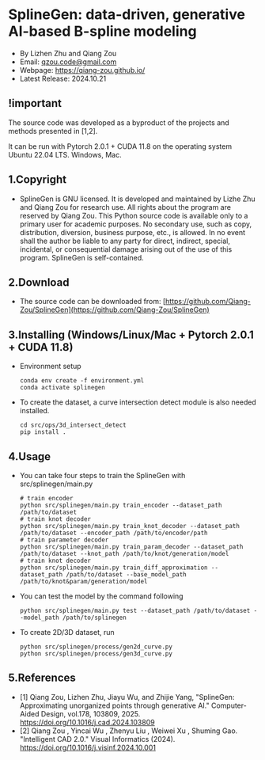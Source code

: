# SplineGen: data-driven, generative AI-based B-spline modeling

- By Lizhen Zhu and Qiang Zou
- Email: qzou.code@gmail.com
- Webpage: https://qiang-zou.github.io/
- Latest Release: 2024.10.21


## !important
The source code was developed as a byproduct of the projects and methods presented in [1,2]. 

It can be run with Pytorch 2.0.1 + CUDA 11.8 on the operating system Ubuntu 22.04 LTS. Windows, Mac.


1.Copyright
-----------

- SplineGen is GNU licensed. It is developed and maintained by Lizhe Zhu and Qiang Zou for research use. All rights about the program are reserved by Qiang Zou. This Python source code is available only to a primary user for academic purposes. No secondary use, such as copy, distribution, diversion, business purpose, etc., is allowed. In no event shall the author be liable to any party for direct, indirect, special, incidental, or consequential damage arising out of the use of this program. SplineGen is self-contained.


2.Download
----------

- The source code can be downloaded from: [https://github.com/Qiang-Zou/SplineGen](https://github.com/Qiang-Zou/SplineGen)
  

3.Installing (Windows/Linux/Mac + Pytorch 2.0.1 + CUDA 11.8)
-------------------------------------------

- Environment setup

    ```shell
    conda env create -f environment.yml
    conda activate splinegen
    ```

- To create the dataset, a curve intersection detect module is also needed installed.

    ```shell
    cd src/ops/3d_intersect_detect
    pip install .
    ```

4.Usage
-------

- You can take four steps to train the SplineGen with src/splinegen/main.py

    ```shell
    # train encoder
    python src/splinegen/main.py train_encoder --dataset_path /path/to/dataset 
    # train knot decoder
    python src/splinegen/main.py train_knot_decoder --dataset_path /path/to/dataset --encoder_path /path/to/encoder/path
    # train parameter decoder
    python src/splinegen/main.py train_param_decoder --dataset_path /path/to/dataset --knot_path /path/to/knot/generation/model
    # train knot decoder
    python src/splinegen/main.py train_diff_approximation --dataset_path /path/to/dataset --base_model_path /path/to/knot&param/generation/model 
    ```

- You can test the model by the command following

    ```shell
    python src/splinegen/main.py test --dataset_path /path/to/dataset --model_path /path/to/splinegen 
    ```

- To create 2D/3D dataset, run

    ```shell
    python src/splinegen/process/gen2d_curve.py
    python src/splinegen/process/gen3d_curve.py
    ```

5.References
-------------

- [1] Qiang Zou, Lizhen Zhu, Jiayu Wu, and Zhijie Yang, "SplineGen: Approximating unorganized points through generative AI." Computer-Aided Design, vol.178, 103809, 2025. https://doi.org/10.1016/j.cad.2024.103809
- [2] Qiang Zou , Yincai Wu , Zhenyu Liu , Weiwei Xu , Shuming Gao. "Intelligent CAD 2.0." Visual Informatics (2024). https://doi.org/10.1016/j.visinf.2024.10.001
